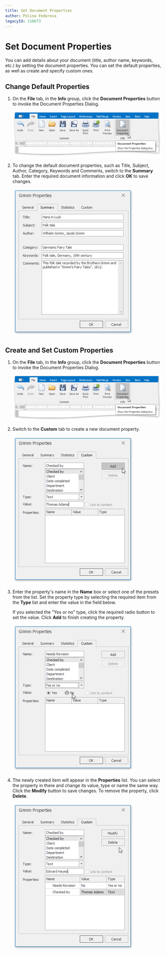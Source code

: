 ```yaml
---
title: Set Document Properties
author: Polina Fedorova
legacyId: 116673
---
```

# Set Document Properties
You can add details about your document (title, author name, keywords, etc.) by setting the document properties. You can set the default properties, as well as create and specify custom ones.  

## Change Default Properties
1. On the **File** tab, in the **Info** group, click the **Document Properties** button to invoke the Document Properties Dialog.
	
	![DocumentProperties_Button](../../../images/img124234.png)
2. To change the default document properties, such as Title, Subject, Author, Category, Keywords and Comments, switch to the **Summary** tab. Enter the required document information and click **OK** to save changes. 
	
	![DocumentProperties_SummaryTab](../../../images/img124235.png)

## Create and Set Custom Properties
1. On the **File** tab, in the **Info** group, click the **Document Properties** button to invoke the Document Properties Dialog.
	
	![DocumentProperties_Button](../../../images/img124234.png)
2. Switch to the **Custom** tab to create a new document property.
	
	![DocumentProperties_CustomTab](../../../images/img124237.png)
3. Enter the property's name in the **Name** box or select one of the presets from the list. Set the property type by selecting the required item from the **Type** list and enter the value in the field below.
	
	If you selected the "Yes or no" type, click the required radio button to set the value. Click **Add** to finish creating the property.
	
	![DocumentProperties_CustomTabWithYesOrNoValue](../../../images/img124238.png)
4. The newly created item will appear in the **Properties** list. You can select the property in there and change its value, type or name the same way. Click the **Modify** button to save changes. To remove the property, click **Delete**. 
	
	![DocumentProperties_Custom_Modify](../../../images/img124240.png)